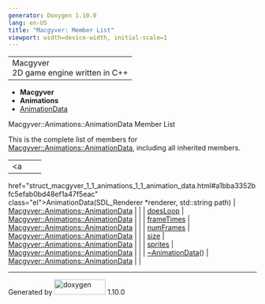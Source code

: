 ```yaml
---
generator: Doxygen 1.10.0
lang: en-US
title: "Macgyver: Member List"
viewport: width=device-width, initial-scale=1
---
```


<div id="top">

<div id="titlearea">

<table data-cellspacing="0" data-cellpadding="0">
<colgroup>
<col style="width: 100%" />
</colgroup>
<tbody>
<tr id="projectrow" class="odd">
<td id="projectalign"><div id="projectname">
Macgyver
</div>
<div id="projectbrief">
2D game engine written in C++
</div></td>
</tr>
</tbody>
</table>

</div>

<div id="main-nav">

</div>

<div id="nav-path" class="navpath">

- **Macgyver**
- **Animations**
- <a href="struct_macgyver_1_1_animations_1_1_animation_data.html"
  class="el">AnimationData</a>

</div>

</div>

<div class="header">

<div class="headertitle">

<div class="title">

Macgyver::Animations::AnimationData Member List

</div>

</div>

</div>

<div class="contents">

This is the complete list of members for
<a href="struct_macgyver_1_1_animations_1_1_animation_data.html"
class="el">Macgyver::Animations::AnimationData</a>, including all
inherited members.

|                                                                                                 |                                                                  |     |
|-------------------------------------------------------------------------------------------------|------------------------------------------------------------------|-----|
| <a                                                                                              
 href="struct_macgyver_1_1_animations_1_1_animation_data.html#a1bba3352bfc5efab0bd48ef1a47f5eac"  
 class="el">AnimationData</a>(SDL_Renderer \*renderer, std::string path)                          | <a href="struct_macgyver_1_1_animations_1_1_animation_data.html" 
                                                                                                   class="el">Macgyver::Animations::AnimationData</a>                |     |
| <a                                                                                              
 href="struct_macgyver_1_1_animations_1_1_animation_data.html#a44f4dbe2a9769421dcf33b08828c24b5"  
 class="el">doesLoop</a>                                                                          | <a href="struct_macgyver_1_1_animations_1_1_animation_data.html" 
                                                                                                   class="el">Macgyver::Animations::AnimationData</a>                |     |
| <a                                                                                              
 href="struct_macgyver_1_1_animations_1_1_animation_data.html#a4b70fa000e2c59c4ca297e3d17ed326c"  
 class="el">frameTimes</a>                                                                        | <a href="struct_macgyver_1_1_animations_1_1_animation_data.html" 
                                                                                                   class="el">Macgyver::Animations::AnimationData</a>                |     |
| <a                                                                                              
 href="struct_macgyver_1_1_animations_1_1_animation_data.html#a5f6fd587810b2db1bc055430359a1fb6"  
 class="el">numFrames</a>                                                                         | <a href="struct_macgyver_1_1_animations_1_1_animation_data.html" 
                                                                                                   class="el">Macgyver::Animations::AnimationData</a>                |     |
| <a                                                                                              
 href="struct_macgyver_1_1_animations_1_1_animation_data.html#a6119069396d7bcd0c727e71a0de48e55"  
 class="el">size</a>                                                                              | <a href="struct_macgyver_1_1_animations_1_1_animation_data.html" 
                                                                                                   class="el">Macgyver::Animations::AnimationData</a>                |     |
| <a                                                                                              
 href="struct_macgyver_1_1_animations_1_1_animation_data.html#a4a0bde5d5a63d192626b23bc418036b3"  
 class="el">sprites</a>                                                                           | <a href="struct_macgyver_1_1_animations_1_1_animation_data.html" 
                                                                                                   class="el">Macgyver::Animations::AnimationData</a>                |     |
| <a                                                                                              
 href="struct_macgyver_1_1_animations_1_1_animation_data.html#a9fce43b3e7113a424934320c647b53a3"  
 class="el">~AnimationData</a>()                                                                  | <a href="struct_macgyver_1_1_animations_1_1_animation_data.html" 
                                                                                                   class="el">Macgyver::Animations::AnimationData</a>                |     |

</div>

------------------------------------------------------------------------

<span class="small">Generated
by [<img src="doxygen.svg" class="footer" width="104" height="31"
alt="doxygen" />](https://www.doxygen.org/index.html) 1.10.0</span>

